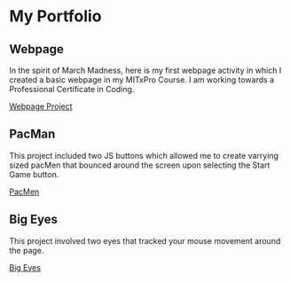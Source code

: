 # My Portfolio
## Webpage
In the spirit of March Madness, here is my first webpage activity in which I created a basic webpage in my MITxPro Course. I am working towards a Professional Certificate in Coding.

<a href= "https://github.com/BrandonDobransky/brandondobransky.github.io/assets/127439948/dcc3e909-bff4-47a6-841d-4d4d6cb441af"> Webpage Project </a>

## PacMan
This project included two JS buttons which allowed me to create varrying sized pacMen that bounced around the screen upon selecting the Start Game button. 

<a href= "https://brandondobransky.github.io/PacMan-Game/"> PacMen</a>

## Big Eyes
This project involved two eyes that tracked your mouse movement around the page. 

<a href= "https://brandondobransky.github.io/BigEyes/"> Big Eyes</a>
